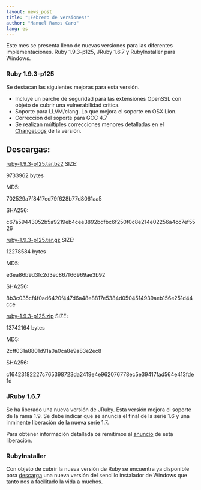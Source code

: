 ```yaml
---
layout: news_post
title: "¡Febrero de versiones!"
author: "Manuel Ramos Caro"
lang: es
---
```


Este mes se presenta lleno de nuevas versiones para las diferentes
implementaciones. Ruby 1.9.3-p125, JRuby 1.6.7 y RubyInstaller para
Windows.

### Ruby 1.9.3-p125

Se destacan las siguientes mejoras para esta versión.

* Incluye un parche de seguridad para las extensiones OpenSSL con objeto
  de cubrir una vulnerabilidad critica.
* Soporte para LLVM/clang. Lo que mejora el soporte en OSX Lion.
* Corrección del soporte para GCC 4.7
* Se realizan múltiples correcciones menores detalladas en el
  [ChangeLogs][1] de la versión.

## Descargas:

[ruby-1.9.3-p125.tar.bz2][2]
SIZE:

9733962 bytes

MD5:

702529a7f8417ed79f628b77d8061aa5

SHA256:

c67a59443052b5a9219eb4cee3892bdfbc6f250f0c8e214e02256a4cc7ef5526

[ruby-1.9.3-p125.tar.gz][3]
SIZE:

12278584 bytes

MD5:

e3ea86b9d3fc2d3ec867f66969ae3b92

SHA256:

8b3c035cf4f0ad6420f447d6a48e8817e5384d0504514939aeb156e251d44cce

[ruby-1.9.3-p125.zip][4]
SIZE:

13742164 bytes

MD5:

2cff031a8801d91a0a0ca8e9a83e2ec8

SHA256:

c16423182227c765398723da2419e4e962076778ec5e39417fad564e413fde1d

### JRuby 1.6.7

Se ha liberado una nueva versión de JRuby. Esta versión mejora el
soporte de la rama 1.9. Se debe indicar que se anuncia el final de la
serie 1.6 y una inminente liberación de la nueva serie 1.7.

Para obtener información detallada os remitimos al [anuncio][5] de esta
liberación.

### RubyInstaller

Con objeto de cubrir la nueva versión de Ruby se encuentra ya disponible
para [descarga][6] una nueva versión del sencillo instalador de Windows
que tanto nos a facilitado la vida a muchos.



[1]: http://svn.ruby-lang.org/repos/ruby/tags/v1_9_3_125/ChangeLog
[2]: https://cache.ruby-lang.org/pub/ruby/1.9/ruby-1.9.3-p125.tar.bz2
[3]: https://cache.ruby-lang.org/pub/ruby/1.9/ruby-1.9.3-p125.tar.gz
[4]: https://cache.ruby-lang.org/pub/ruby/1.9/ruby-1.9.3-p125.zip
[5]: http://jruby.org/2012/02/22/jruby-1-6-7
[6]: http://rubyinstaller.org/downloads/
